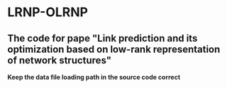 # LRNP-OLRNP
## The code for pape "Link prediction and its optimization based on low-rank representation of network structures"

 **Keep the data file loading path in the source code correct**


